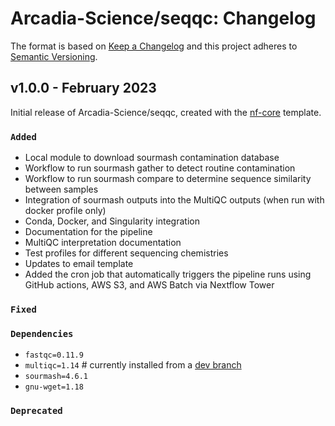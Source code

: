 # Arcadia-Science/seqqc: Changelog

The format is based on [Keep a Changelog](https://keepachangelog.com/en/1.0.0/)
and this project adheres to [Semantic Versioning](https://semver.org/spec/v2.0.0.html).

## v1.0.0 - February 2023

Initial release of Arcadia-Science/seqqc, created with the [nf-core](https://nf-co.re/) template.

### `Added`

- Local module to download sourmash contamination database 
- Workflow to run sourmash gather to detect routine contamination
- Workflow to run sourmash compare to determine sequence similarity between samples
- Integration of sourmash outputs into the MultiQC outputs (when run with docker profile only)
- Conda, Docker, and Singularity integration
- Documentation for the pipeline
- MultiQC interpretation documentation
- Test profiles for different sequencing chemistries
- Updates to email template
- Added the cron job that automatically triggers the pipeline runs using GitHub actions, AWS S3, and AWS Batch via Nextflow Tower

### `Fixed`

### `Dependencies`

- `fastqc=0.11.9`
- `multiqc=1.14` # currently installed from a [dev branch](https://github.com/taylorreiter/MultiQC/tree/47808aea9b05305e82927ba51f8e266ca0b919c6)
- `sourmash=4.6.1`
- `gnu-wget=1.18`

### `Deprecated`
